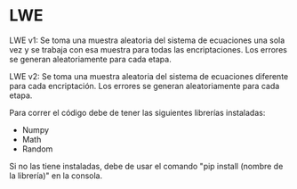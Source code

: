 # LWE

LWE v1: Se toma una muestra aleatoria del sistema de ecuaciones una sola vez y se trabaja con esa muestra para todas las encriptaciones. Los errores se generan aleatoriamente para cada etapa.

LWE v2: Se toma una muestra aleatoria del sistema de ecuaciones diferente para cada encriptación. Los errores se generan aleatoriamente para cada etapa.

Para correr el código debe de tener las siguientes librerías instaladas:

- Numpy
- Math
- Random

Si no las tiene instaladas, debe de usar el comando "pip install (nombre de la librería)" en la consola.
